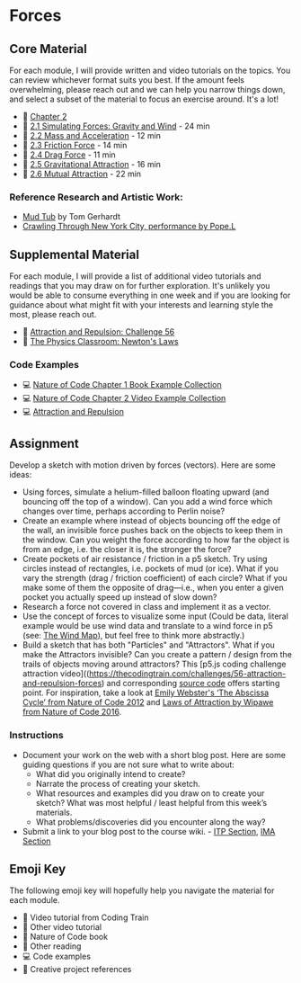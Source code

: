 # Forces

## Core Material

For each module, I will provide written and video tutorials on the topics. You can review whichever format suits you best. If the amount feels overwhelming, please reach out and we can help you narrow things down, and select a subset of the material to focus an exercise around. It's a lot!

- 📗 [Chapter 2](https://natureofcode.com/force/)
- 🚂 [2.1 Simulating Forces: Gravity and Wind](https://thecodingtrain.com/tracks/the-nature-of-code-2/noc/2-forces/1-gravity-and-wind) - 24 min
- 🚂 [2.2 Mass and Acceleration](https://thecodingtrain.com/tracks/the-nature-of-code-2/noc/2-forces/2-mass-and-acceleration) - 12 min
- 🚂 [2.3 Friction Force](https://thecodingtrain.com/tracks/the-nature-of-code-2/noc/2-forces/3-friction-force) - 14 min
- 🚂 [2.4 Drag Force](https://thecodingtrain.com/tracks/the-nature-of-code-2/noc/2-forces/4-drag-force) - 11 min
- 🚂 [2.5 Gravitational Attraction](https://thecodingtrain.com/tracks/the-nature-of-code-2/noc/2-forces/5-gravitational-attraction) - 16 min
- 🚂 [2.6 Mutual Attraction](https://thecodingtrain.com/tracks/the-nature-of-code-2/noc/2-forces/6-mutual-attraction) - 22 min

### Reference Research and Artistic Work:

- [Mud Tub](http://tomgerhardt.com/mudtub/) by Tom Gerhardt
- [Crawling Through New York City, performance by Pope.L](https://www.newyorker.com/culture/culture-desk/crawling-through-new-york-city-with-the-artist-pope-l)

## Supplemental Material

For each module, I will provide a list of additional video tutorials and readings that you may draw on for further exploration. It's unlikely you would be able to consume everything in one week and if you are looking for guidance about what might fit with your interests and learning style the most, please reach out.

- 🚂 [Attraction and Repulsion: Challenge 56](https://thecodingtrain.com/challenges/56-attraction-and-repulsion-forces)
- 📕 [The Physics Classroom: Newton's Laws](https://www.physicsclassroom.com/Physics-Tutorial/Newton-s-Laws)

### Code Examples

- 💻 [Nature of Code Chapter 1 Book Example Collection](https://editor.p5js.org/natureofcode/collections/peF4UyTtK)
- 💻 [Nature of Code Chapter 2 Video Example Collection](https://editor.p5js.org/codingtrain/collections/ERtrjMQWe)
- 💻 [Attraction and Repulsion](https://editor.p5js.org/codingtrain/sketches/6WL2O4vq0)

## Assignment

Develop a sketch with motion driven by forces (vectors). Here are some ideas:

- Using forces, simulate a helium-filled balloon floating upward (and bouncing off the top of a window). Can you add a wind force which changes over time, perhaps according to Perlin noise?
- Create an example where instead of objects bouncing off the edge of the wall, an invisible force pushes back on the objects to keep them in the window. Can you weight the force according to how far the object is from an edge, i.e. the closer it is, the stronger the force?
- Create pockets of air resistance / friction in a p5 sketch. Try using circles instead of rectangles, i.e. pockets of mud (or ice). What if you vary the strength (drag / friction coefficient) of each circle? What if you make some of them the opposite of drag—i.e., when you enter a given pocket you actually speed up instead of slow down?
- Research a force not covered in class and implement it as a vector.
- Use the concept of forces to visualize some input (Could be data, literal example would be use wind data and translate to a wind force in p5 (see: [The Wind Map](http://hint.fm/wind/)), but feel free to think more abstractly.)
- Build a sketch that has both "Particles" and "Attractors". What if you make the Attractors invisible? Can you create a pattern / design from the trails of objects moving around attractors? This [p5.js coding challenge attraction video]((https://thecodingtrain.com/challenges/56-attraction-and-repulsion-forces) and corresponding [source code](https://editor.p5js.org/codingtrain/full/6WL2O4vq0) offers starting point. For inspiration, take a look at [Emily Webster's ‘The Abscissa Cycle’ from Nature of Code 2012](http://emilywebster.com/abscissa/) and [Laws of Attraction by Wipawe from Nature of Code 2016](https://wipaweeeeee.github.io/creativeCoding/lawsOfAttraction/index.html).

### Instructions

- Document your work on the web with a short blog post. Here are some guiding questions if you are not sure what to write about:
  - What did you originally intend to create?
  - Narrate the process of creating your sketch.
  - What resources and examples did you draw on to create your sketch? What was most helpful / least helpful from this week’s materials.
  - What problems/discoveries did you encounter along the way?
- Submit a link to your blog post to the course wiki. - [ITP Section](https://github.com/nature-of-code/noc-syllabus-S24/wiki), [IMA Section](https://github.com/lenincompres/ima-noc-2024/wiki)

## Emoji Key

The following emoji key will hopefully help you navigate the material for each module.

- 🚂 Video tutorial from Coding Train
- 🎥 Other video tutorial
- 📗 Nature of Code book
- 📕 Other reading
- 💻 Code examples
- 🎨 Creative project references
